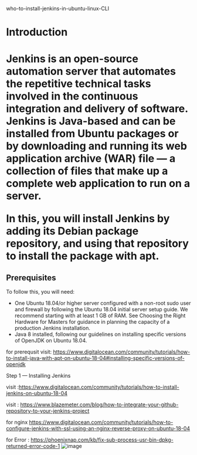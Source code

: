 who-to-install-jenkins-in-ubuntu-linux-CLI

<h1>Introduction<h1>
  
Jenkins is an open-source automation server that automates the repetitive technical tasks involved in the continuous integration and delivery of software. Jenkins is Java-based and can be installed from Ubuntu packages or by downloading and running its web application archive (WAR) file — a collection of files that make up a complete web application to run on a server.

In this, you will install Jenkins by adding its Debian package repository, and using that repository to install the package with apt.

<h2>Prerequisites</h2>
To follow this, you will need:

- One Ubuntu 18.04/or higher server configured with a non-root sudo user and firewall by following the Ubuntu 18.04 initial server setup guide. We recommend starting with at least 1 GB of RAM. See Choosing the Right Hardware for Masters for guidance in planning the capacity of a production Jenkins installation.
- Java 8 installed, following our guidelines on installing specific versions of OpenJDK on Ubuntu 18.04.

for prerequsit visit: https://www.digitalocean.com/community/tutorials/how-to-install-java-with-apt-on-ubuntu-18-04#installing-specific-versions-of-openjdk

Step 1 — Installing Jenkins

visit :https://www.digitalocean.com/community/tutorials/how-to-install-jenkins-on-ubuntu-18-04

visit : https://www.blazemeter.com/blog/how-to-integrate-your-github-repository-to-your-jenkins-project

for nginx https://www.digitalocean.com/community/tutorials/how-to-configure-jenkins-with-ssl-using-an-nginx-reverse-proxy-on-ubuntu-18-04
 

  
  for Error : https://phoenixnap.com/kb/fix-sub-process-usr-bin-dpkg-returned-error-code-1
  ![image](https://user-images.githubusercontent.com/71556060/148529898-ff075401-836c-450d-8ed9-8f2a896fff48.png)
